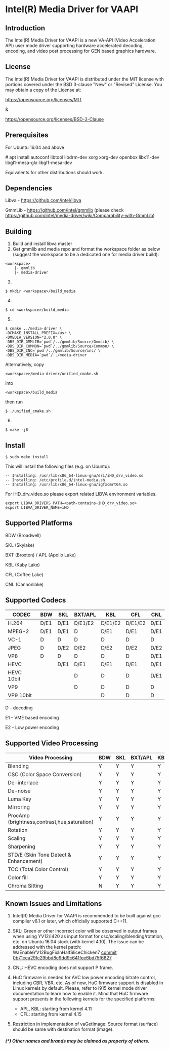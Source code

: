 # Intel(R) Media Driver for VAAPI


## Introduction

The Intel(R) Media Driver for VAAPI is a new VA-API (Video Acceleration API)
user mode driver supporting hardware accelerated decoding, encoding, and
video post processing for GEN based graphics hardware.

## License

The Intel(R) Media Driver for VAAPI is distributed under the MIT license with
portions covered under the BSD 3-clause "New" or "Revised" License.
You may obtain a copy of the License at:

https://opensource.org/licenses/MIT

&

https://opensource.org/licenses/BSD-3-Clause

## Prerequisites

For Ubuntu 16.04 and above

\# apt install autoconf libtool libdrm-dev xorg xorg-dev openbox libx11-dev libgl1-mesa-glx libgl1-mesa-dev

Equivalents for other distributions should work.

## Dependencies

Libva - https://github.com/intel/libva

GmmLib - https://github.com/intel/gmmlib (please check https://github.com/intel/media-driver/wiki/Comparability-with-GmmLib)

## Building

1. Build and install libva master
2. Get gmmlib and media repo and format the workspace folder as below (suggest the workspace to be a dedicated one for media driver build):
```
<workspace>
    |- gmmlib
    |- media-driver
```
3. 
```
$ mkdir <workspace>/build_media
```
4. 
```
$ cd <workspace>/build_media
```
5. 
```
$ cmake ../media-driver \
-DCMAKE_INSTALL_PREFIX=/usr \
-DMEDIA_VERSION="2.0.0" \
-DBS_DIR_GMMLIB=`pwd`/../gmmlib/Source/GmmLib/ \
-DBS_DIR_COMMON=`pwd`/../gmmlib/Source/Common/ \
-DBS_DIR_INC=`pwd`/../gmmlib/Source/inc/ \
-DBS_DIR_MEDIA=`pwd`/../media-driver
```
Alternatively, copy 
```
<workspace>/media-driver/unified_cmake.sh
```
into
```
<workspace>/build_media
```
then run
```
$ ./unified_cmake.sh
```
6. 
```
$ make -j8
```

## Install

```
$ sudo make install
```
This will install the following files (e.g. on Ubuntu):
```
-- Installing: /usr/lib/x86_64-linux-gnu/dri/iHD_drv_video.so
-- Installing: /etc/profile.d/intel-media.sh
-- Installing: /usr/lib/x86_64-linux-gnu/igfxcmrt64.so
```

For iHD_drv_video.so please export related LIBVA environment variables.
```
export LIBVA_DRIVERS_PATH=<path-contains-iHD_drv_video.so>
export LIBVA_DRIVER_NAME=iHD
```

## Supported Platforms

BDW (Broadwell)

SKL (Skylake)

BXT (Broxton) / APL (Apollo Lake)

KBL (Kaby Lake)

CFL (Coffee Lake)

CNL (Cannonlake)

## Supported Codecs

| CODEC      | BDW  | SKL  | BXT/APL |   KBL   |   CFL   | CNL  |
|------------|------|------|---------|---------|---------|------|
| H.264      | D/E1 | D/E1 | D/E1/E2 | D/E1/E2 | D/E1/E2 | D/E1 |
| MPEG-2     | D/E1 | D/E1 | D       | D/E1    | D/E1    | D/E1 |
| VC-1       | D    | D    | D       | D       | D       | D    |
| JPEG       | D    | D/E2 | D/E2    | D/E2    | D/E2    | D/E2 |
| VP8        | D    | D    | D       | D       | D       | D/E1 |
| HEVC       |      | D/E1 | D/E1    | D/E1    | D/E1    | D/E1 |
| HEVC 10bit |      |      | D       | D       | D       | D/E1 |
| VP9        |      |      | D       | D       | D       | D    |
| VP9 10bit  |      |      |         | D       | D       | D    |

D  - decoding

E1 - VME based encoding

E2 - Low power encoding

## Supported Video Processing

| Video Processing                             | BDW | SKL | BXT/APL | KBL | CFL | CNL |
|----------------------------------------------|-----|-----|---------|-----|-----|-----|
| Blending                                     |  Y  |  Y  |    Y    |  Y  |  Y  |  Y  |
| CSC (Color Space Conversion)                 |  Y  |  Y  |    Y    |  Y  |  Y  |  Y  |
| De-interlace                                 |  Y  |  Y  |    Y    |  Y  |  Y  |  Y  |
| De-noise                                     |  Y  |  Y  |    Y    |  Y  |  Y  |  Y  |
| Luma Key                                     |  Y  |  Y  |    Y    |  Y  |  Y  |  Y  |
| Mirroring                                    |  Y  |  Y  |    Y    |  Y  |  Y  |  Y  |
| ProcAmp (brightness,contrast,hue,saturation) |  Y  |  Y  |    Y    |  Y  |  Y  |  Y  |
| Rotation                                     |  Y  |  Y  |    Y    |  Y  |  Y  |  Y  |
| Scaling                                      |  Y  |  Y  |    Y    |  Y  |  Y  |  Y  |
| Sharpening                                   |  Y  |  Y  |    Y    |  Y  |  Y  |  Y  |
| STD/E (Skin Tone Detect & Enhancement)       |  Y  |  Y  |    Y    |  Y  |  Y  |  Y  |
| TCC (Total Color Control)                    |  Y  |  Y  |    Y    |  Y  |  Y  |  Y  |
| Color fill                                   |  Y  |  Y  |    Y    |  Y  |  Y  |  Y  |
| Chroma Sitting                               |  N  |  Y  |    Y    |  Y  |  Y  |  Y  |

## Known Issues and Limitations

1. Intel(R) Media Driver for VAAPI is recommended to be built against gcc compiler v6.1
or later, which officially supported C++11.

2. SKL: Green or other incorrect color will be observed in output frames when using
YV12/I420 as input format for csc/scaling/blending/rotation, etc. on Ubuntu 16.04 stock
(with kernel 4.10). The issue can be addressed with the kernel patch:
WaEnableYV12BugFixInHalfSliceChicken7 [commit 0b71cea29fc29bbd8e9dd9c641fee6bd75f6827](https://cgit.freedesktop.org/drm-tip/commit/?id=0b71cea29fc29bbd8e9dd9c641fee6bd75f68274)

3. CNL: HEVC encoding does not support P frame.

4. HuC firmware is needed for AVC low power encoding bitrate control, including CBR, VBR, etc. As of now, HuC firmware support is disabled in Linux kernels by default. Please, refer to i915 kernel mode driver documentation to learn how to enable it. Mind that HuC firmware support presents in the following kernels for the specified platforms:
   * APL, KBL: starting from kernel 4.11
   * CFL: starting from kernel 4.15

5. Restriction in implementation of vaGetImage: Source format (surface) should be same with destination format (image).

##### (*) Other names and brands may be claimed as property of others.

